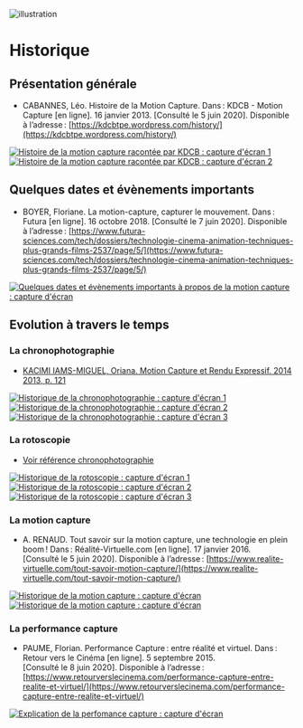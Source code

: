 ![illustration](Images/marey12.jpg)

# Historique

## Présentation générale
- CABANNES, Léo. Histoire de la Motion Capture. Dans : KDCB  - Motion Capture [en ligne]. 16 janvier 2013. [Consulté le 5 juin 2020]. Disponible à l’adresse : [https://kdcbtpe.wordpress.com/history/](https://kdcbtpe.wordpress.com/history/)

[![Histoire de la motion capture racontée par KDCB : capture d'écran 1](Images/histoire1.PNG)](https://kdcbtpe.wordpress.com/history/)
[![Histoire de la motion capture racontée par KDCB : capture d'écran 2](Images/histoire2.PNG)](https://kdcbtpe.wordpress.com/history/)

## Quelques dates et évènements importants

- BOYER, Floriane. La motion-capture, capturer le mouvement. Dans : Futura [en ligne]. 16 octobre 2018. [Consulté le 7 juin 2020]. Disponible à l’adresse : [https://www.futura-sciences.com/tech/dossiers/technologie-cinema-animation-techniques-plus-grands-films-2537/page/5/](https://www.futura-sciences.com/tech/dossiers/technologie-cinema-animation-techniques-plus-grands-films-2537/page/5/)

[![Quelques dates et évènements importants à propos de la motion capture : capture d'écran](Images/historique44.PNG)](https://www.futura-sciences.com/tech/dossiers/technologie-cinema-animation-techniques-plus-grands-films-2537/page/5/)

## Evolution à travers le temps
### La chronophotographie

- [KACIMI IAMS-MIGUEL, Oriana. Motion Capture et Rendu Expressif. 2014 2013, p. 121](https://www.ati-paris8.fr/src/memoires/2014/Kacimi%20Iams-Miguel%20Oriana%20-%20Motion%20Capture%20et%20Rendu%20Expressif%20-%20Exp%C3%A9rimentations%20esth%C3%A9tiques%20et%20animation.pdf)

[![Historique de la chronophotographie : capture d'écran 1](Images/chronophotographie1..1.PNG)](https://www.ati-paris8.fr/src/memoires/2014/Kacimi%20Iams-Miguel%20Oriana%20-%20Motion%20Capture%20et%20Rendu%20Expressif%20-%20Exp%C3%A9rimentations%20esth%C3%A9tiques%20et%20animation.pdf)
[![Historique de la chronophotographie : capture d'écran 2](Images/chronophotographie2.PNG)](https://www.ati-paris8.fr/src/memoires/2014/Kacimi%20Iams-Miguel%20Oriana%20-%20Motion%20Capture%20et%20Rendu%20Expressif%20-%20Exp%C3%A9rimentations%20esth%C3%A9tiques%20et%20animation.pdf)
[![Historique de la chronophotographie : capture d'écran 3](Images/chronophotographie3.PNG)](https://www.ati-paris8.fr/src/memoires/2014/Kacimi%20Iams-Miguel%20Oriana%20-%20Motion%20Capture%20et%20Rendu%20Expressif%20-%20Exp%C3%A9rimentations%20esth%C3%A9tiques%20et%20animation.pdf)

### La rotoscopie

- [Voir référence chronophotographie](https://www.ati-paris8.fr/src/memoires/2014/Kacimi%20Iams-Miguel%20Oriana%20-%20Motion%20Capture%20et%20Rendu%20Expressif%20-%20Exp%C3%A9rimentations%20esth%C3%A9tiques%20et%20animation.pdf)

[![Historique de la rotoscopie : capture d'écran 1](Images/rotoscopie1.1.PNG)](https://www.ati-paris8.fr/src/memoires/2014/Kacimi%20Iams-Miguel%20Oriana%20-%20Motion%20Capture%20et%20Rendu%20Expressif%20-%20Exp%C3%A9rimentations%20esth%C3%A9tiques%20et%20animation.pdf)
[![Historique de la rotoscopie : capture d'écran 2](Images/rotoscopie2.PNG)](https://www.ati-paris8.fr/src/memoires/2014/Kacimi%20Iams-Miguel%20Oriana%20-%20Motion%20Capture%20et%20Rendu%20Expressif%20-%20Exp%C3%A9rimentations%20esth%C3%A9tiques%20et%20animation.pdf)
[![Historique de la rotoscopie : capture d'écran 3](Images/rotoscopie3.PNG)](https://www.ati-paris8.fr/src/memoires/2014/Kacimi%20Iams-Miguel%20Oriana%20-%20Motion%20Capture%20et%20Rendu%20Expressif%20-%20Exp%C3%A9rimentations%20esth%C3%A9tiques%20et%20animation.pdf)

### La motion capture

- A. RENAUD. Tout savoir sur la motion capture, une technologie en plein boom ! Dans : Réalité-Virtuelle.com [en ligne]. 17 janvier 2016. [Consulté le 5 juin 2020]. Disponible à l’adresse : [https://www.realite-virtuelle.com/tout-savoir-motion-capture/](https://www.realite-virtuelle.com/tout-savoir-motion-capture/)

[![Historique de la motion capture : capture d'écran](Images/lamotioncapture1.PNG)](https://www.realite-virtuelle.com/tout-savoir-motion-capture/)
[![Historique de la motion capture : capture d'écran](Images/lamotioncapture2.PNG)](https://www.realite-virtuelle.com/tout-savoir-motion-capture/)

### La performance capture

- PAUME, Florian. Performance Capture : entre réalité et virtuel. Dans : Retour vers le Cinéma [en ligne]. 5 septembre 2015. [Consulté le 8 juin 2020]. Disponible à l’adresse : [https://www.retourverslecinema.com/performance-capture-entre-realite-et-virtuel/](https://www.retourverslecinema.com/performance-capture-entre-realite-et-virtuel/)

[![Explication de la perfomance capture : capture d'écran](Images/performancecapture1.PNG)](https://www.retourverslecinema.com/performance-capture-entre-realite-et-virtuel/)
